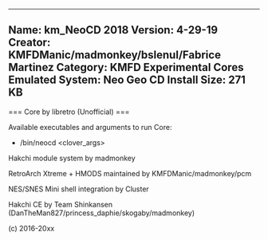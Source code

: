 -----------------------
Name: km_NeoCD 2018
Version: 4-29-19
Creator: KMFDManic/madmonkey/bslenul/Fabrice Martinez
Category: KMFD Experimental Cores
Emulated System: Neo Geo CD
Install Size: 271 KB
-----------------------
=== Core by libretro (Unofficial) ===

Available executables and arguments to run Core:
- /bin/neocd <rom> <clover_args>

Hakchi module system by madmonkey

RetroArch Xtreme + HMODS maintained by KMFDManic/madmonkey/pcm

NES/SNES Mini shell integration by Cluster

Hakchi CE by Team Shinkansen (DanTheMan827/princess_daphie/skogaby/madmonkey)

(c) 2016-20xx
